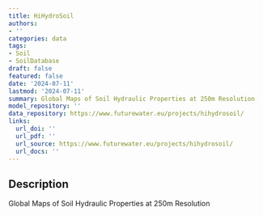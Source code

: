 ```yaml
---
title: HiHydroSoil
authors:
- ''
categories: data
tags:
- Soil
- SoilDatabase
draft: false
featured: false
date: '2024-07-11'
lastmod: '2024-07-11'
summary: Global Maps of Soil Hydraulic Properties at 250m Resolution
model_repository: ''
data_repository: https://www.futurewater.eu/projects/hihydrosoil/
links:
  url_doi: ''
  url_pdf: ''
  url_source: https://www.futurewater.eu/projects/hihydrosoil/
  url_docs: ''
---
```


## Description

Global Maps of Soil Hydraulic Properties at 250m Resolution

